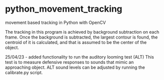 # python_movement_tracking
movement based tracking in Python with OpenCV

The tracking in this program is achieved by background subtraction on each frame.
Once the background is subtracted, the largest contour is found, the centroid of it
is calculated, and that is assumed to be the center of the object.

25/04/23 - added functionality to run the auditory looming test (ALT) 
This test is to measure defensive responses to sounds that mimic an approaching object. 
ALT sound levels can be adjusted by running the calibrate.py script.
